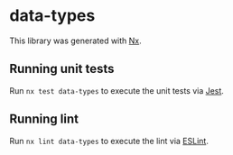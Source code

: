 # data-types

This library was generated with [Nx](https://nx.dev).

## Running unit tests

Run `nx test data-types` to execute the unit tests via [Jest](https://jestjs.io).

## Running lint

Run `nx lint data-types` to execute the lint via [ESLint](https://eslint.org/).
